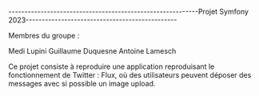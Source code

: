 -----------------------------------------------------------Projet Symfony 2023-----------------------------------------------

Membres du groupe : 

Medi Lupini
Guillaume Duquesne
Antoine Lamesch


Ce projet consiste à reproduire une application reproduisant le fonctionnement de Twitter : Flux, où des utilisateurs peuvent déposer des messages avec si possible un image
upload.
